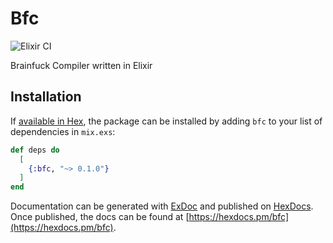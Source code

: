 # Bfc

![Elixir CI](https://github.com/wasi0013/bfc/workflows/Elixir%20CI/badge.svg?branch=master)

Brainfuck Compiler written in Elixir


## Installation

If [available in Hex](https://hex.pm/docs/publish), the package can be installed
by adding `bfc` to your list of dependencies in `mix.exs`:

```elixir
def deps do
  [
    {:bfc, "~> 0.1.0"}
  ]
end
```

Documentation can be generated with [ExDoc](https://github.com/elixir-lang/ex_doc)
and published on [HexDocs](https://hexdocs.pm). Once published, the docs can
be found at [https://hexdocs.pm/bfc](https://hexdocs.pm/bfc).

